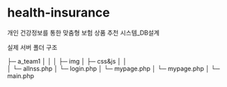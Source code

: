 # health-insurance
 개인 건강정보를 통한 맞춤형 보험 상품 추천 시스템_DB설계
 
 
 실제 서버 폴더 구조
 
 ├─ a_team1
 │  │ 
 │  ├─ img
 │  ├─ css&js
 │  │      
 │  └─ allnss.php
 │  └─ login.php 
 │  └─ mypage.php
 │  └─ mypage.php
 │  └─ main.php

